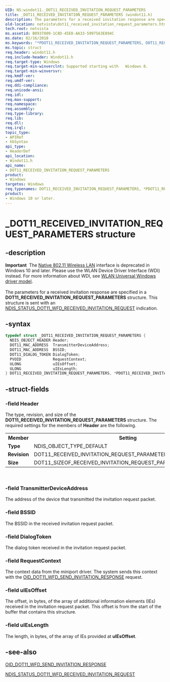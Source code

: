 ```yaml
---
UID: NS:windot11._DOT11_RECEIVED_INVITATION_REQUEST_PARAMETERS
title: _DOT11_RECEIVED_INVITATION_REQUEST_PARAMETERS (windot11.h)
description: The parameters for a received invitation response are specified in a DOT11_RECEIVED_INVITATION_REQUEST_PARAMETERS structure. This structure is sent with an NDIS_STATUS_DOT11_WFD_RECEIVED_INVITATION_REQUEST indication.
old-location: netvista\dot11_received_invitation_request_parameters.htm
tech.root: netvista
ms.assetid: B0937809-1C8D-45E0-AA33-5997563E894C
ms.date: 02/16/2018
ms.keywords: "*PDOT11_RECEIVED_INVITATION_REQUEST_PARAMETERS, DOT11_RECEIVED_INVITATION_REQUEST_PARAMETERS, DOT11_RECEIVED_INVITATION_REQUEST_PARAMETERS structure [Network Drivers Starting with Windows Vista], PDOT11_RECEIVED_INVITATION_REQUEST_PARAMETERS, PDOT11_RECEIVED_INVITATION_REQUEST_PARAMETERS structure pointer [Network Drivers Starting with Windows Vista], _DOT11_RECEIVED_INVITATION_REQUEST_PARAMETERS, netvista.dot11_received_invitation_request_parameters, windot11/DOT11_RECEIVED_INVITATION_REQUEST_PARAMETERS, windot11/PDOT11_RECEIVED_INVITATION_REQUEST_PARAMETERS"
ms.topic: struct
req.header: windot11.h
req.include-header: Windot11.h
req.target-type: Windows
req.target-min-winverclnt: Supported starting with   Windows 8.
req.target-min-winversvr:
req.kmdf-ver:
req.umdf-ver:
req.ddi-compliance:
req.unicode-ansi:
req.idl:
req.max-support:
req.namespace:
req.assembly:
req.type-library:
req.lib:
req.dll:
req.irql:
topic_type:
- APIRef
- kbSyntax
api_type:
- HeaderDef
api_location:
- Windot11.h
api_name:
- DOT11_RECEIVED_INVITATION_REQUEST_PARAMETERS
product:
- Windows
targetos: Windows
req.typenames: DOT11_RECEIVED_INVITATION_REQUEST_PARAMETERS, *PDOT11_RECEIVED_INVITATION_REQUEST_PARAMETERS
product:
- Windows 10 or later.
---
```


# _DOT11_RECEIVED_INVITATION_REQUEST_PARAMETERS structure


## -description


<div class="alert"><b>Important</b>  The <a href="https://docs.microsoft.com/previous-versions/windows/hardware/wireless/ff560689(v=vs.85)">Native 802.11 Wireless LAN</a> interface is deprecated in Windows 10 and later. Please use the WLAN Device Driver Interface (WDI) instead. For more information about WDI, see <a href="https://docs.microsoft.com/windows-hardware/drivers/network/wifi-universal-driver-model">WLAN Universal Windows driver model</a>.</div><div> </div>The parameters for a received invitation response are specified in a <b>DOT11_RECEIVED_INVITATION_REQUEST_PARAMETERS</b> structure. This structure is sent with an <a href="https://docs.microsoft.com/windows-hardware/drivers/network/ndis-status-dot11-wfd-received-invitation-request">NDIS_STATUS_DOT11_WFD_RECEIVED_INVITATION_REQUEST</a> indication.


## -syntax


```cpp
typedef struct _DOT11_RECEIVED_INVITATION_REQUEST_PARAMETERS {
  NDIS_OBJECT_HEADER Header;
  DOT11_MAC_ADDRESS  TransmitterDeviceAddress;
  DOT11_MAC_ADDRESS  BSSID;
  DOT11_DIALOG_TOKEN DialogToken;
  PVOID              RequestContext;
  ULONG              uIEsOffset;
  ULONG              uIEsLength;
} DOT11_RECEIVED_INVITATION_REQUEST_PARAMETERS, *PDOT11_RECEIVED_INVITATION_REQUEST_PARAMETERS;
```


## -struct-fields




### -field Header

The type, revision, and size of the <b>DOT11_RECEIVED_INVITATION_REQUEST_PARAMETERS</b> structure. The required settings for the members of <b>Header</b> are the following.

<table>
<tr>
<th>Member</th>
<th>Setting</th>
</tr>
<tr>
<td><b>Type</b></td>
<td>NDIS_OBJECT_TYPE_DEFAULT</td>
</tr>
<tr>
<td><b>Revision</b></td>
<td>DOT11_RECEIVED_INVITATION_REQUEST_PARAMETERS_REVISION_1</td>
</tr>
<tr>
<td><b>Size</b></td>
<td>DOT11_SIZEOF_RECEIVED_INVITATION_REQUEST_PARAMETERS_REVISION_1</td>
</tr>
</table>
 


### -field TransmitterDeviceAddress

The address of the device that transmitted the invitation request packet.


### -field BSSID

The BSSID in the received invitation request packet.


### -field DialogToken

The dialog token received in the invitation request packet.


### -field RequestContext

The context data from the miniport driver. The system sends this context with the <a href="https://docs.microsoft.com/windows-hardware/drivers/network/oid-dot11-wfd-send-invitation-response">OID_DOT11_WFD_SEND_INVITATION_RESPONSE</a> request.


### -field uIEsOffset

The offset, in bytes,  of the array of additional information elements (IEs) received in the invitation request packet. This offset is from the start of the buffer that contains this structure.


### -field uIEsLength

The length, in bytes, of the array of IEs provided at <b>uIEsOffset</b>.


## -see-also

<a href="https://docs.microsoft.com/windows-hardware/drivers/network/oid-dot11-wfd-send-invitation-response">OID_DOT11_WFD_SEND_INVITATION_RESPONSE</a>



<a href="https://docs.microsoft.com/windows-hardware/drivers/network/ndis-status-dot11-wfd-received-invitation-request">NDIS_STATUS_DOT11_WFD_RECEIVED_INVITATION_REQUEST</a>



 

 


